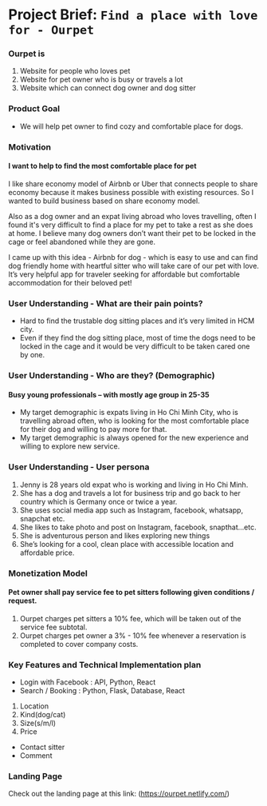 # Project Brief: `Find a place with love for - Ourpet`

### Ourpet is 
1. Website for people who loves pet
2. Website for pet owner who is busy or travels a lot
3. Website which can connect dog owner and dog sitter

### Product Goal
* We will help pet owner to find cozy and comfortable place for dogs.

### Motivation
#### I want to help to find the most comfortable place for pet
I like share economy model of Airbnb or Uber that connects people to share economy because it makes business possible with existing resources. So I wanted to build business based on share economy model.

Also as a dog owner and an expat living abroad who loves travelling, often I found it's very difficult to find a place for my pet to take a rest as she does at home. I believe many dog owners don’t want their pet to be locked in the cage or feel abandoned while they are gone.

I came up with this idea - Airbnb for dog - which is easy to use and can find dog friendly home with heartful sitter who will take care of our pet with love. It’s very helpful app for traveler seeking for affordable but comfortable accommodation for their beloved pet!

### User Understanding - What are their pain points?
*	Hard to find the trustable dog sitting places and it’s very limited in HCM city.
*	Even if they find the dog sitting place, most of time the dogs need to be locked in the cage and it would be very difficult to be taken cared one by one.

### User Understanding - Who are they? (Demographic)
#### Busy young professionals – with mostly age group in 25-35
*	My target demographic is expats living in Ho Chi Minh City, who is travelling abroad often, who is looking for the most comfortable place for their dog and willing to pay more for that.
*	My target demographic is always opened for the new experience and  willing to explore new service.

### User Understanding - User persona
1.	Jenny is 28 years old expat who is working and living in Ho Chi Minh.
2.	She has a dog and travels a lot for business trip and go back to her country which is Germany once or twice a year.
3.	She uses social media app such as Instagram, facebook, whatsapp, snapchat etc.
4.	She likes to take photo and post on Instagram, facebook, snapthat…etc.
5.	She is adventurous person and likes exploring new things 
6.	She’s looking for a cool, clean place with accessible location and affordable price.

### Monetization Model
#### Pet owner shall pay service fee to pet sitters following given conditions / request.	
1.	Ourpet charges pet sitters a 10% fee, which will be taken out of the service fee subtotal.
2.	Ourpet charges pet owner a 3% - 10% fee whenever a reservation is completed to cover company costs. 

### Key Features and Technical Implementation plan
* Login with Facebook : API, Python, React
* Search / Booking : Python, Flask, Database, React
 1. Location
 2. Kind(dog/cat)
 3. Size(s/m/l)
 4. Price
* Contact sitter
* Comment

### Landing Page
Check out the landing page at this link: (https://ourpet.netlify.com/)


